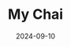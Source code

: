 ---
title: 'My Chai'
date: 2024-09-10
permalink: /posts/2024/09/my-chai/
tags:
  - Beverage Recipe
---